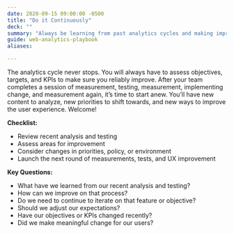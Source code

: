 ```yaml
---
date: 2020-09-15 09:00:00 -0500
title: "Do it Continuously"
deck: ""
summary: "Always be learning from past analytics cycles and making improvements for the future."
guide: web-analytics-playbook
aliases:

---
```


The analytics cycle never stops. You will always have to assess objectives, targets, and KPIs to make sure you reliably improve. After your team completes a session of measurement, testing, measurement, implementing change, and measurement again, it’s time to start anew. You’ll have new content to analyze, new priorities to shift towards, and new ways to improve the user experience. Welcome!

**Checklist:**

- Review recent analysis and testing
- Assess areas for improvement
- Consider changes in priorities, policy, or environment
- Launch the next round of measurements, tests, and UX improvement

**Key Questions:**

- What have we learned from our recent analysis and testing?
- How can we improve on that process?
- Do we need to continue to iterate on that feature or objective?
- Should we adjust our expectations?
- Have our objectives or KPIs changed recently?
- Did we make meaningful change for our users?
